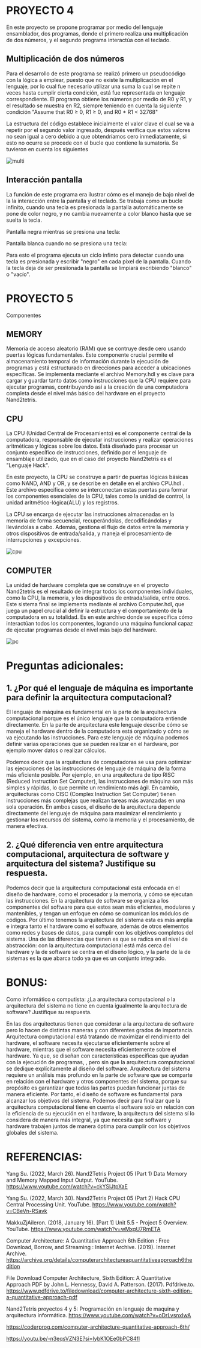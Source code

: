 # PROYECTO 4

En este proyecto se propone programar por medio del lenguaje ensamblador, dos programas, donde el primero realiza una multiplicación de dos números, y el segundo programa interactúa con el teclado.

## Multiplicación de dos números

Para el desarrollo de este programa se realizó primero un pseudocódigo con la lógica a emplear, puesto que no existe la multiplicación en el lenguaje, por lo cual fue necesario utilizar una suma la cual se repite n veces hasta cumplir cierta condición, está fue representada en lenguaje correspondiente. El programa obtiene los números por medio de R0 y R1, y el resultado se muestra en R2, siempre teniendo en cuenta la siguiente condición "Assume that R0 ≥ 0, R1 ≥ 0, and R0 * R1 < 32768"

La estructura del código establece inicialmente el valor clave el cual se va a repetir por el segundo valor ingresado, después verifica que estos valores no sean igual a cero debido a que obtendríamos cero inmediatamente, si esto no ocurre se procede con el bucle que contiene la sumatoria. Se tuvieron en cuenta los siguientes 

![multi](https://github.com/JxxnDx/Grupo-MVidia/blob/main/Pr%C3%A1ctica%203/img/img4_1.jpg)

## Interacción pantalla
La función de este programa era ilustrar cómo es el manejo de bajo nivel de la la interacción entre la pantalla y el teclado. Se trabaja como un bucle infinito, cuando una tecla es presionada la pantalla automáticamente se pone de color negro, y no cambia nuevamente a color blanco hasta que se suelta la tecla. 

Pantalla negra mientras se presiona una tecla:


Pantalla blanca cuando no se presiona una tecla:


Para esto el programa ejecuta un ciclo infinto para detectar cuando una tecla es presionada y escribir "negro" en cada pixel de la pantalla. Cuando la tecla deja de ser presiionada la pantalla se limpiará excribiendo "blanco" o "vacío".

# PROYECTO 5

Componentes

## MEMORY

Memoria de acceso aleatorio (RAM) que se contruye desde cero usando puertas lógicas fundamentales. Este componente crucial permite el almacenamiento temporal de información durante la ejecución de programas y está estructurado en direcciones para acceder a ubicaciones específicas. Se implementa mediante el archivo Memory.hdl y es clave para cargar y guardar tanto datos como instrucciones que la CPU requiere para ejecutar programas, contribuyendo así a la creación de una computadora completa desde el nivel más básico del hardware en el proyecto Nand2tetris.

## CPU

La CPU (Unidad Central de Procesamiento) es el componente central de la computadora, responsable de ejecutar instrucciones y realizar operaciones aritméticas y lógicas sobre los datos. Está diseñado para procesar un conjunto específico de instrucciones, definido por el lenguaje de ensamblaje utilizado, que en el caso del proyecto Nand2tetris es el "Lenguaje Hack".

En este proyecto, la CPU se construye a partir de puertas lógicas básicas como NAND, AND y OR, y se describe en detalle en el archivo CPU.hdl . Este archivo especifica cómo se interconectan estas puertas para formar los componentes esenciales de la CPU, tales como la unidad de control, la unidad aritmético-lógica(ALU) y los registros.

La CPU se encarga de ejecutar las instrucciones almacenadas en la memoria de forma secuencial, recuperándolas, decodificándolas y llevándolas a cabo. Además, gestiona el flujo de datos entre la memoria y otros dispositivos de entrada/salida, y maneja el procesamiento de interrupciones y excepciones.

![cpu](https://github.com/JxxnDx/Grupo-MVidia/blob/main/Pr%C3%A1ctica%203/img/CPU.PNG)

## COMPUTER

La unidad de hardware completa que se construye en el proyecto Nand2tetris es el resultado de integrar todos los componentes individuales, como la CPU, la memoria, y los dispositivos de entrada/salida, entre otros. Este sistema final se implementa mediante el archivo Computer.hdl, que juega un papel crucial al definir la estructura y el comportamiento de la computadora en su totalidad. Es en este archivo donde se especifica cómo interactúan todos los componentes, logrando una máquina funcional capaz de ejecutar programas desde el nivel más bajo del hardware.

![pc](https://github.com/JxxnDx/Grupo-MVidia/blob/main/Pr%C3%A1ctica%203/img/COMPUTER.PNG)

# Preguntas adicionales:
## 1. ¿Por qué el lenguaje de máquina es importante para definir la arquitectura computacional?

El lenguaje de máquina es fundamental en la parte de la arquitectura computacional porque es el único lenguaje que la computadora entiende directamente. En la parte de arquitectura este lenguaje describe cómo se maneja el hardware dentro de  la computadora está organizado y cómo se va ejecutando las instrucciones. Para este lenguaje de máquina podemos definir varias operaciones que se pueden realizar en el hardware, por ejemplo mover datos o realizar cálculos.

Podemos decir que la arquitectura de computadoras se usa  para optimizar las  ejecuciones de las instrucciones de lenguaje de máquina de la forma más eficiente posible. Por ejemplo, en una arquitectura de tipo RISC (Reduced Instruction Set Computer), las instrucciones de máquina son más simples y rápidas, lo que permite un rendimiento más ágil. En cambio, arquitecturas como CISC (Complex Instruction Set Computer) tienen instrucciones más complejas que realizan tareas más avanzadas en una sola operación. En ambos casos, el diseño de la arquitectura depende directamente del lenguaje de máquina para maximizar el rendimiento y gestionar los recursos del sistema, como la memoria y el procesamiento, de manera efectiva.

## 2. ¿Qué diferencia ven entre arquitectura computacional, arquitectura de software y arquitectura del sistema? Justifique su respuesta.

Podemos decir que la arquitectura computacional está enfocada en el diseño de hardware, como el procesador y la memoria, y cómo se ejecutan las instrucciones. En la arquitectura de software  se organiza a los componentes del software para que estos sean más eficientes, modulares y mantenibles,  y tengan un  enfoque en cómo se comunican los módulos de códigos.  Por último tenemos la arquitectura del sistema esta es más amplia e integra tanto el hardware como el software, además de otros elementos como redes y bases de datos, para cumplir con los objetivos completos del sistema.
Una de las diferencias que tienen es que se radica en el nivel de abstracción: con la arquitectura computacional está más cerca del hardware y la de software se centra en el diseño lógico, y la parte de la de sistemas es la que abarca todo ya que  es un conjunto integrado.

# BONUS:
Como informático o computista: ¿La arquitectura computacional o la arquitectura del sistema no tiene en cuenta igualmente la arquitectura de software? Justifique su respuesta.

En las dos arquitecturas tienen que considerar a la arquitectura de software pero lo hacen de distintas maneras y con diferentes grados  de importancia. 
Arquitectura computacional está tratando de maximizar el rendimiento del hardware, el software necesita ejecutarse eficientemente sobre el hardware, mientras que el software necesita eficientemente sobre el hardware. Ya que, se diseñan con características específicas que ayudan con la ejecución de programas,  , pero sin que la arquitectura computacional se dedique explícitamente al diseño del software.
Arquitectura del sistema requiere un análisis más profundo en la parte de software que se comparte en relación con el hardware y otros componentes del sistema,  porque su propósito es garantizar que todas las partes puedan  funcionar juntas de manera eficiente. Por tanto, el diseño de software es fundamental para alcanzar los objetivos del sistema.
Podemos decir para finalizar que la arquitectura computacional tiene en cuenta el software solo en relación con la eficiencia de su ejecución en el hardware, la arquitectura del sistema sí lo considera de manera más integral, ya que necesita que software y hardware trabajen juntos de manera óptima para cumplir con los objetivos globales del sistema.


# REFERENCIAS:

Yang Su. (2022, March 26). Nand2Tetris Project 05 (Part 1) Data Memory and Memory Mapped Input Output. YouTube. https://www.youtube.com/watch?v=ckYSlJtpXaE

‌Yang Su. (2022, March 30). Nand2Tetris Project 05 (Part 2) Hack CPU Central Processing Unit. YouTube. https://www.youtube.com/watch?v=CBeVn-RSavk

‌MakkuZjAileron. (2018, January 16). [Part 1] Unit 5.5 - Project 5 Overview. YouTube. https://www.youtube.com/watch?v=wMxgU7RmETA

Computer Architecture: A Quantitative Approach 6th Edition : Free Download, Borrow, and Streaming : Internet Archive. (2019). Internet Archive. https://archive.org/details/computerarchitectureaquantitativeapproach6thedition

File Download Computer Architecture, Sixth Edition: A Quantitative Approach PDF by John L. Hennessy, David A. Patterson. (2017). Pdfdrive.to. https://www.pdfdrive.to/filedownload/computer-architecture-sixth-edition-a-quantitative-approach-pdf

Nand2Tetris proyectos 4 y 5: Programación en lenguaje de maquina y arquitectura informática. https://www.youtube.com/watch?v=oDrLvsnxIwA

https://coderprog.com/computer-architecture-quantitative-approach-6th/

https://youtu.be/-n3eqsVZN3E?si=lybK1OEe0bPC84fl
